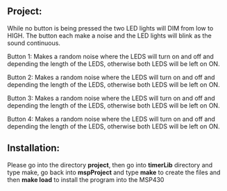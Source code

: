 ## Project:
While no button is being pressed the two LED lights will DIM from low to HIGH.
The button each make a noise and the LED lights will blink as the sound continuous.

Button 1:
  Makes a random noise where the LEDS will turn on and off and depending the length of the LEDS, otherwise both LEDS will be left on ON.


Button 2:
  Makes a random noise where the LEDS will turn on and off and depending the length of the LEDS, otherwise both LEDS will be left on ON.


Button 3:
  Makes a random noise where the LEDS will turn on and off and depending the length of the LEDS, otherwise both LEDS will be left on ON.


Button 4:
  Makes a random noise where the LEDS will turn on and off and depending the length of the LEDS, otherwise both LEDS will be left on ON.

## Installation:
Please go into the directory **project**, then go into **timerLib** directory and type make, go back into **mspProject** and type **make** to create the files and then **make load** to install the program into the MSP430
